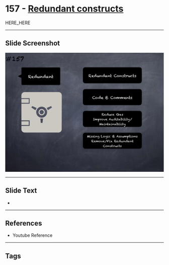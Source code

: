 # 157 - [Redundant constructs](Redundant%20constructs.md)

HERE_HERE

___
## Slide Screenshot
![0157.png](../../images/pitfalls_and_best_practices201/157.png)
___
## Slide Text
- 
___
## References
- Youtube Reference
___
## Tags